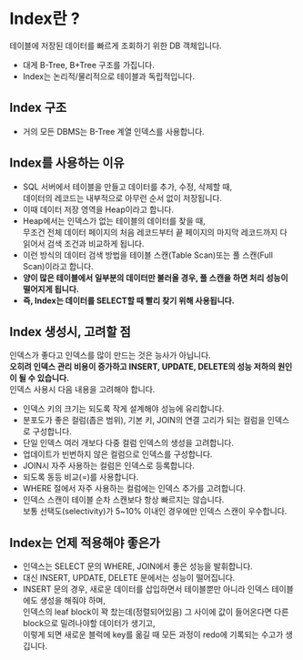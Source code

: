# Index란 ?
테이블에 저장된 데이터를 빠르게 조회하기 위한 DB 객체입니다.
* 대게 B-Tree, B+Tree 구조를 가집니다.
* Index는 논리적/물리적으로 테이블과 독립적입니다.
    
## Index 구조
* 거의 모든 DBMS는 B-Tree 계열 인덱스를 사용합니다.
    
## Index를 사용하는 이유
* SQL 서버에서 테이블을 만들고 데이터를 추가, 수정, 삭제할 때,<br/>
데이터의 레코드는 내부적으로 아무런 순서 없이 저장됩니다.
* 이때 데이터 저장 영역을 Heap이라고 합니다.
* Heap에서는 인덱스가 없는 테이블의 데이터를 찾을 때,<br/>
무조건 전체 데이터 페이지의 처음 레코드부터 끝 페이지의 마지막 레코드까지 다 읽어서 검색 조건과 비교하게 됩니다.
* 이런 방식의 데이터 검색 방법을 테이블 스캔(Table Scan)또는 풀 스캔(Full Scan)이라고 합니다.
* **양이 많은 테이블에서 일부분의 데이터만 불러올 경우, 풀 스캔을 하면 처리 성능이 떨어지게 됩니다.**
* **즉, Index는 데이터를 SELECT할 때 빨리 찾기 위해 사용됩니다.**

## Index 생성시, 고려할 점
인덱스가 좋다고 인덱스를 많이 만드는 것은 능사가 아닙니다.<br/>
**오히려 인덱스 관리 비용이 증가하고 INSERT, UPDATE, DELETE의 성능 저하의 원인이 될 수 있습니다.**<br/>
인덱스 사용시 다음 내용을 고려해야 합니다.

* 인덱스 키의 크기는 되도록 작게 설계해야 성능에 유리합니다.
* 분포도가 좋은 컬럼(좁은 범위), 기본 키, JOIN의 연결 고리가 되는 컬럼을 인덱스로 구성합니다.
* 단일 인덱스 여러 개보다 다중 컬럼 인덱스의 생성을 고려합니다.
* 업데이트가 빈번하지 않은 컬럼으로 인덱스를 구성합니다.
* JOIN시 자주 사용하는 컬럼은 인덱스로 등록합니다.
* 되도록 동등 비교(=)를 사용합니다.
* WHERE 절에서 자주 사용하는 컬럼에는 인덱스 추가를 고려합니다.
* 인덱스 스캔이 테이블 순차 스캔보다 항상 빠르지는 않습니다.<br/>
보통 선택도(selectivity)가 5~10% 이내인 경우에만 인덱스 스캔이 우수합니다.

## Index는 언제 적용해야 좋은가
* 인덱스는 SELECT 문의 WHERE, JOIN에서 좋은 성능을 발휘합니다.
* 대신 INSERT, UPDATE, DELETE 문에서는 성능이 떨어집니다.
* INSERT 문의 경우, 새로운 데이터를 삽입하면서 테이블뿐만 아니라 인덱스 테이블에도 생성을 해줘야 하며,<br/>
인덱스의 leaf block이 꽉 찼는데(정렬되어있음) 그 사이에 값이 들어온다면 다른 block으로 밀려나야할 데이터가 생기고,<br/> 
이렇게 되면 새로운 블럭에 key를 옮길 때 모든 과정이 redo에 기록되는 수고가 생깁니다.

